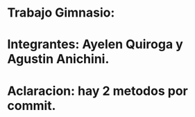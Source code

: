 # Trabajo Gimnasio:
# Integrantes: Ayelen Quiroga y Agustin Anichini.
# Aclaracion: hay 2 metodos por commit.
